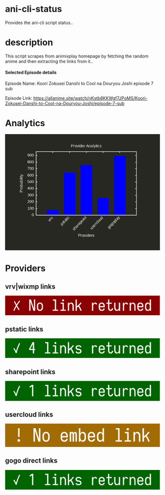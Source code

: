 # ani-cli-status
Provides the ani-cli script status..

# description
This script scrapes from animixplay homepage by fetching the random anime and then extracting the links from it..

#### Selected Episode details

Episode Name: Koori Zokusei Danshi to Cool na Douryou Joshi episode 7 sub

Episode Link: https://allanime.site/watch/nKstb8KKWgf7JPoMS/Koori-Zokusei-Danshi-to-Cool-na-Douryou-Joshi/episode-7-sub
 
# Analytics

<img src="./analytics.png">

# Providers

##  vrv|wixmp links

<img src="./images/vrv.jpg">

##  pstatic links

<img src="./images/pstatic.jpg">

##  sharepoint links

<img src="./images/sharepoint.jpg">

##  usercloud links

<img src="./images/usercloud.jpg">

## gogo direct links

<img src="./images/gogoplay.jpg">
